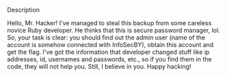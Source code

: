 Description

Hello, Mr. Hacker!
I've managed to steal this backup from some careless novice Ruby developer. He thinks that this is secure password manager, lol. 
So, your task is clear: you should find out the admin user (name of the account is somehow connected with InfoSecBY), obtain this account and get the flag.
I've got the information that developer changed stuff like ip addresses, id, usernames and passwords, etc., so if you find them in the code, they will not help you. Still, I believe in you. Happy hacking!
